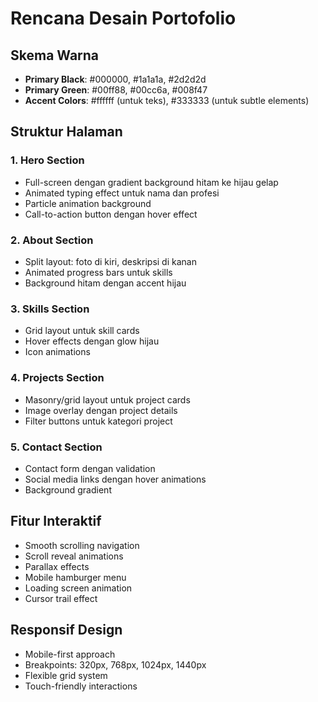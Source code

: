 # Rencana Desain Portofolio

## Skema Warna
- **Primary Black**: #000000, #1a1a1a, #2d2d2d
- **Primary Green**: #00ff88, #00cc6a, #008f47
- **Accent Colors**: #ffffff (untuk teks), #333333 (untuk subtle elements)

## Struktur Halaman

### 1. Hero Section
- Full-screen dengan gradient background hitam ke hijau gelap
- Animated typing effect untuk nama dan profesi
- Particle animation background
- Call-to-action button dengan hover effect

### 2. About Section
- Split layout: foto di kiri, deskripsi di kanan
- Animated progress bars untuk skills
- Background hitam dengan accent hijau

### 3. Skills Section
- Grid layout untuk skill cards
- Hover effects dengan glow hijau
- Icon animations

### 4. Projects Section
- Masonry/grid layout untuk project cards
- Image overlay dengan project details
- Filter buttons untuk kategori project

### 5. Contact Section
- Contact form dengan validation
- Social media links dengan hover animations
- Background gradient

## Fitur Interaktif
- Smooth scrolling navigation
- Scroll reveal animations
- Parallax effects
- Mobile hamburger menu
- Loading screen animation
- Cursor trail effect

## Responsif Design
- Mobile-first approach
- Breakpoints: 320px, 768px, 1024px, 1440px
- Flexible grid system
- Touch-friendly interactions

